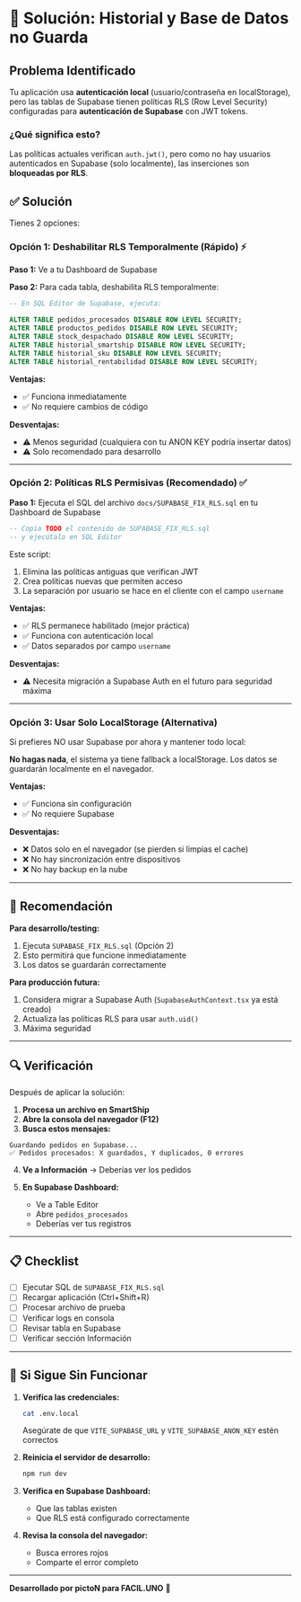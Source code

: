 # 🔧 Solución: Historial y Base de Datos no Guarda

## Problema Identificado

Tu aplicación usa **autenticación local** (usuario/contraseña en localStorage), pero las tablas de Supabase tienen políticas RLS (Row Level Security) configuradas para **autenticación de Supabase** con JWT tokens.

### ¿Qué significa esto?

Las políticas actuales verifican `auth.jwt()`, pero como no hay usuarios autenticados en Supabase (solo localmente), las inserciones son **bloqueadas por RLS**.

## ✅ Solución

Tienes 2 opciones:

### **Opción 1: Deshabilitar RLS Temporalmente (Rápido) ⚡**

**Paso 1:** Ve a tu Dashboard de Supabase

**Paso 2:** Para cada tabla, deshabilita RLS temporalmente:

```sql
-- En SQL Editor de Supabase, ejecuta:

ALTER TABLE pedidos_procesados DISABLE ROW LEVEL SECURITY;
ALTER TABLE productos_pedidos DISABLE ROW LEVEL SECURITY;
ALTER TABLE stock_despachado DISABLE ROW LEVEL SECURITY;
ALTER TABLE historial_smartship DISABLE ROW LEVEL SECURITY;
ALTER TABLE historial_sku DISABLE ROW LEVEL SECURITY;
ALTER TABLE historial_rentabilidad DISABLE ROW LEVEL SECURITY;
```

**Ventajas:**
- ✅ Funciona inmediatamente
- ✅ No requiere cambios de código

**Desventajas:**
- ⚠️ Menos seguridad (cualquiera con tu ANON KEY podría insertar datos)
- ⚠️ Solo recomendado para desarrollo

---

### **Opción 2: Políticas RLS Permisivas (Recomendado) ✅**

**Paso 1:** Ejecuta el SQL del archivo `docs/SUPABASE_FIX_RLS.sql` en tu Dashboard de Supabase

```sql
-- Copia TODO el contenido de SUPABASE_FIX_RLS.sql
-- y ejecútalo en SQL Editor
```

Este script:
1. Elimina las políticas antiguas que verifican JWT
2. Crea políticas nuevas que permiten acceso
3. La separación por usuario se hace en el cliente con el campo `username`

**Ventajas:**
- ✅ RLS permanece habilitado (mejor práctica)
- ✅ Funciona con autenticación local
- ✅ Datos separados por campo `username`

**Desventajas:**
- ⚠️ Necesita migración a Supabase Auth en el futuro para seguridad máxima

---

### **Opción 3: Usar Solo LocalStorage (Alternativa)**

Si prefieres NO usar Supabase por ahora y mantener todo local:

**No hagas nada**, el sistema ya tiene fallback a localStorage. Los datos se guardarán localmente en el navegador.

**Ventajas:**
- ✅ Funciona sin configuración
- ✅ No requiere Supabase

**Desventajas:**
- ❌ Datos solo en el navegador (se pierden si limpias el cache)
- ❌ No hay sincronización entre dispositivos
- ❌ No hay backup en la nube

---

## 🚀 Recomendación

**Para desarrollo/testing:**
1. Ejecuta `SUPABASE_FIX_RLS.sql` (Opción 2)
2. Esto permitirá que funcione inmediatamente
3. Los datos se guardarán correctamente

**Para producción futura:**
1. Considera migrar a Supabase Auth (`SupabaseAuthContext.tsx` ya está creado)
2. Actualiza las políticas RLS para usar `auth.uid()`
3. Máxima seguridad

---

## 🔍 Verificación

Después de aplicar la solución:

1. **Procesa un archivo en SmartShip**
2. **Abre la consola del navegador (F12)**
3. **Busca estos mensajes:**

```
Guardando pedidos en Supabase...
✅ Pedidos procesados: X guardados, Y duplicados, 0 errores
```

4. **Ve a Información** → Deberías ver los pedidos

5. **En Supabase Dashboard:**
   - Ve a Table Editor
   - Abre `pedidos_procesados`
   - Deberías ver tus registros

---

## 📋 Checklist

- [ ] Ejecutar SQL de `SUPABASE_FIX_RLS.sql`
- [ ] Recargar aplicación (Ctrl+Shift+R)
- [ ] Procesar archivo de prueba
- [ ] Verificar logs en consola
- [ ] Revisar tabla en Supabase
- [ ] Verificar sección Información

---

## 🐛 Si Sigue Sin Funcionar

1. **Verifica las credenciales:**
   ```bash
   cat .env.local
   ```
   Asegúrate de que `VITE_SUPABASE_URL` y `VITE_SUPABASE_ANON_KEY` estén correctos

2. **Reinicia el servidor de desarrollo:**
   ```bash
   npm run dev
   ```

3. **Verifica en Supabase Dashboard:**
   - Que las tablas existen
   - Que RLS está configurado correctamente

4. **Revisa la consola del navegador:**
   - Busca errores rojos
   - Comparte el error completo

---

**Desarrollado por pictoN para FACIL.UNO** 🚀

